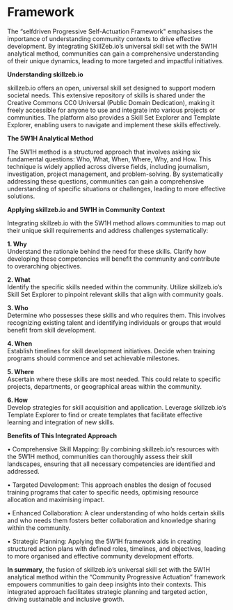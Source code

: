 # Framework

The “selfdriven Progressive Self-Actuation Framework" emphasises the importance of understanding community contexts to drive effective development. By integrating SkillZeb.io’s universal skill set with the 5W1H analytical method, communities can gain a comprehensive understanding of their unique dynamics, leading to more targeted and impactful initiatives.

**Understanding skillzeb.io**

skillzeb.io offers an open, universal skill set designed to support modern societal needs. This extensive repository of skills is shared under the Creative Commons CC0 Universal (Public Domain Dedication), making it freely accessible for anyone to use and integrate into various projects or communities. The platform also provides a Skill Set Explorer and Template Explorer, enabling users to navigate and implement these skills effectively.&#x20;

**The 5W1H Analytical Method**

The 5W1H method is a structured approach that involves asking six fundamental questions: Who, What, When, Where, Why, and How. This technique is widely applied across diverse fields, including journalism, investigation, project management, and problem-solving. By systematically addressing these questions, communities can gain a comprehensive understanding of specific situations or challenges, leading to more effective solutions.&#x20;

**Applying skillzeb.io and 5W1H in Community Context**

Integrating skillzeb.io with the 5W1H method allows communities to map out their unique skill requirements and address challenges systematically:

**1. Why**\
Understand the rationale behind the need for these skills. Clarify how developing these competencies will benefit the community and contribute to overarching objectives.

**2. What**\
Identify the specific skills needed within the community. Utilize skillzeb.io’s Skill Set Explorer to pinpoint relevant skills that align with community goals.

**3. Who**\
Determine who possesses these skills and who requires them. This involves recognizing existing talent and identifying individuals or groups that would benefit from skill development.

**4. When**\
Establish timelines for skill development initiatives. Decide when training programs should commence and set achievable milestones.

**5. Where**\
Ascertain where these skills are most needed. This could relate to specific projects, departments, or geographical areas within the community.

**6. How**\
Develop strategies for skill acquisition and application. Leverage skillzeb.io’s Template Explorer to find or create templates that facilitate effective learning and integration of new skills.

**Benefits of This Integrated Approach**

• Comprehensive Skill Mapping: By combining skillzeb.io’s resources with the 5W1H method, communities can thoroughly assess their skill landscapes, ensuring that all necessary competencies are identified and addressed.

• Targeted Development: This approach enables the design of focused training programs that cater to specific needs, optimising resource allocation and maximising impact.

• Enhanced Collaboration: A clear understanding of who holds certain skills and who needs them fosters better collaboration and knowledge sharing within the community.

• Strategic Planning: Applying the 5W1H framework aids in creating structured action plans with defined roles, timelines, and objectives, leading to more organised and effective community development efforts.

**In summary,** the fusion of skillzeb.io’s universal skill set with the 5W1H analytical method within the “Community Progressive Actuation” framework empowers communities to gain deep insights into their contexts. This integrated approach facilitates strategic planning and targeted action, driving sustainable and inclusive growth.
